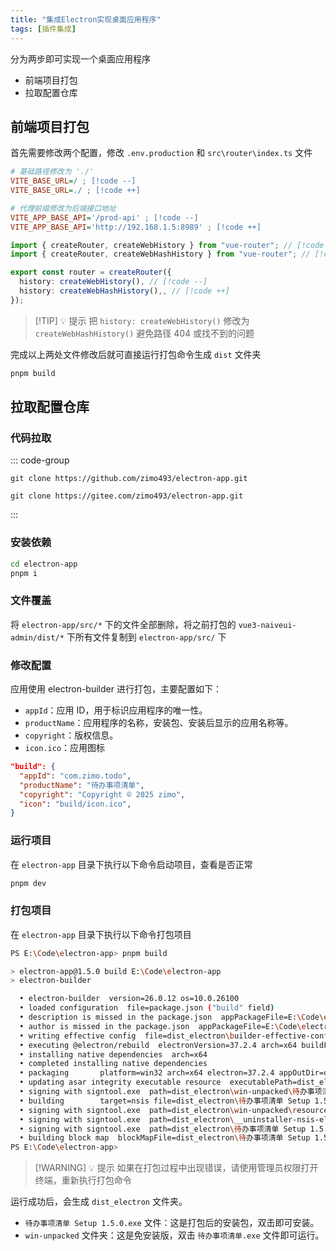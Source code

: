 ```yaml
---
title: "集成Electron实现桌面应用程序"
tags: [插件集成]
---
```


分为两步即可实现一个桌面应用程序

- 前端项目打包
- 拉取配置仓库

## 前端项目打包

首先需要修改两个配置，修改 `.env.production` 和 `src\router\index.ts` 文件

```ini [.env.production]
# 基础路径修改为 './'
VITE_BASE_URL=/ ; [!code --]
VITE_BASE_URL=./ ; [!code ++]

# 代理前缀修改为后端接口地址
VITE_APP_BASE_API='/prod-api' ; [!code --]
VITE_APP_BASE_API='http://192.168.1.5:8989' ; [!code ++]
```

```ts [src\router\index.ts]
import { createRouter, createWebHistory } from "vue-router"; // [!code --]
import { createRouter, createWebHashHistory } from "vue-router"; // [!code ++]

export const router = createRouter({
  history: createWebHistory(), // [!code --]
  history: createWebHashHistory(),, // [!code ++]
});
```

> [!TIP] 💡 提示
> 把 `history: createWebHistory()` 修改为 `createWebHashHistory()` 避免路径 404 或找不到的问题

完成以上两处文件修改后就可直接运行打包命令生成 `dist` 文件夹

```bash [pnpm]
pnpm build
```

## 拉取配置仓库

### 代码拉取

::: code-group

```shell [GitHub]
git clone https://github.com/zimo493/electron-app.git
```

```shell [Gitee]
git clone https://gitee.com/zimo493/electron-app.git
```

:::

### 安装依赖

```bash [pnpm]
cd electron-app
pnpm i
```

### 文件覆盖

将 `electron-app/src/*` 下的文件全部删除，将之前打包的 `vue3-naiveui-admin/dist/*` 下所有文件复制到 `electron-app/src/` 下

### 修改配置

应用使用 electron-builder 进行打包，主要配置如下：

- `appId`：应用 ID，用于标识应用程序的唯一性。
- `productName`：应用程序的名称，安装包、安装后显示的应用名称等。
- `copyright`：版权信息。
- `icon.ico`：应用图标

```json [package.json]
"build": {
  "appId": "com.zimo.todo",
  "productName": "待办事项清单",
  "copyright": "Copyright © 2025 zimo",
  "icon": "build/icon.ico",
}
```

### 运行项目

在 `electron-app` 目录下执行以下命令启动项目，查看是否正常

```bash [pnpm]
pnpm dev
```

### 打包项目

在 `electron-app` 目录下执行以下命令打包项目

```bash [pnpm]
PS E:\Code\electron-app> pnpm build

> electron-app@1.5.0 build E:\Code\electron-app
> electron-builder

  • electron-builder  version=26.0.12 os=10.0.26100
  • loaded configuration  file=package.json ("build" field)
  • description is missed in the package.json  appPackageFile=E:\Code\electron-app\package.json
  • author is missed in the package.json  appPackageFile=E:\Code\electron-app\package.json
  • writing effective config  file=dist_electron\builder-effective-config.yaml
  • executing @electron/rebuild  electronVersion=37.2.4 arch=x64 buildFromSource=false appDir=./
  • installing native dependencies  arch=x64
  • completed installing native dependencies
  • packaging       platform=win32 arch=x64 electron=37.2.4 appOutDir=dist_electron\win-unpacked
  • updating asar integrity executable resource  executablePath=dist_electron\win-unpacked\待办事项清单.exe
  • signing with signtool.exe  path=dist_electron\win-unpacked\待办事项清单.exe
  • building        target=nsis file=dist_electron\待办事项清单 Setup 1.5.0.exe archs=x64 oneClick=false perMachine=false
  • signing with signtool.exe  path=dist_electron\win-unpacked\resources\elevate.exe
  • signing with signtool.exe  path=dist_electron\__uninstaller-nsis-electron-app.exe
  • signing with signtool.exe  path=dist_electron\待办事项清单 Setup 1.5.0.exe
  • building block map  blockMapFile=dist_electron\待办事项清单 Setup 1.5.0.exe.blockmap
PS E:\Code\electron-app>
```

> [!WARNING] 💡 提示
> 如果在打包过程中出现错误，请使用管理员权限打开终端，重新执行打包命令

运行成功后，会生成 `dist_electron` 文件夹。

- `待办事项清单 Setup 1.5.0.exe` 文件：这是打包后的安装包，双击即可安装。
- `win-unpacked` 文件夹：这是免安装版，双击 `待办事项清单.exe` 文件即可运行。
